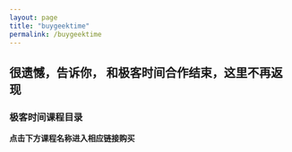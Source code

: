```yaml
---
layout: page
title: "buygeektime"
permalink: /buygeektime
---
```

## 很遗憾，告诉你， 和极客时间合作结束，这里不再返现<br/>
### 极客时间课程目录 <br/>
 **点击下方课程名称进入相应链接购买** <br/>
